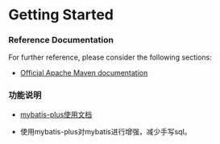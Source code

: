 # Getting Started

### Reference Documentation
For further reference, please consider the following sections:

* [Official Apache Maven documentation](https://maven.apache.org/guides/index.html)


### 功能说明
* [mybatis-plus使用文档](https://mp.baomidou.com/guide/generator.html#%E4%BD%BF%E7%94%A8%E6%95%99%E7%A8%8B)

* 使用mybatis-plus对mybatis进行增强，减少手写sql。